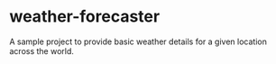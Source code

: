 # weather-forecaster
A sample project to provide basic weather details for a given location across the world.
